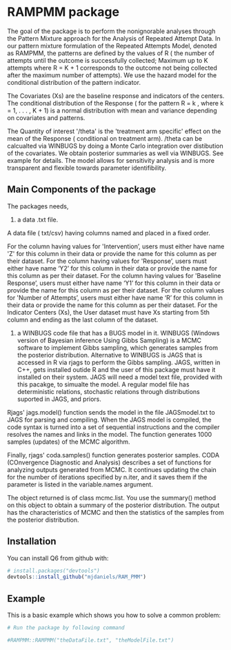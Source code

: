 
<!-- README.md is generated from README.Rmd. Please edit that file -->
RAMPMM package
==============

The goal of the package is to perform the nonignorable analyses through the Pattern Mixture approach for the Analysis of Repeated Attempt Data. In our pattern mixture formulation of the Repeated Attempts Model, denoted as RAMPMM, the patterns are defined by the values of R ( the number of attempts until the outcome is successfully collected; Maximum up to K attempts where R = K + 1 corresponds to the outcome not being collected after the maximum number of attempts). We use the hazard model for the conditional distribution of the pattern indicator.

The Covariates (Xs) are the baseline response and indicators of the centers. The conditional distribution of the Response ( for the pattern R = k , where k = 1, . . . , K + 1) is a normal distribution with mean and variance depending on covariates and patterns.

The Quantity of interest '/theta' is the 'treatment arm specific' effect on the mean of the Response ( conditional on treatment arm). /theta can be calcualted via WINBUGS by doing a Monte Carlo integration over distibution of the covariates. We obtain posterior summaries as well via WINBUGS. See example for details. The model allows for sensitivity analysis and is more transparent and flexible towards parameter identifibility.

Main Components of the package
------------------------------

The packages needs,

1.  a data .txt file.

A data file ( txt/csv) having columns named and placed in a fixed order.

For the column having values for 'Intervention’, users must either have name 'Z' for this column in their data or provide the name for this column as per their dataset. For the column having values for 'Response’, users must either have name ‘Y2’ for this column in their data or provide the name for this column as per their dataset. For the column having values for 'Baseline Response’, users must either have name ‘Y1’ for this column in their data or provide the name for this column as per their dataset. For the column values for 'Number of Attempts’, users must either have name ‘R’ for this column in their data or provide the name for this column as per their dataset. For the Indicator Centers (Xs), the User dataset must have Xs starting from 5th column and ending as the last column of the dataset.

1.  a WINBUGS code file that has a BUGS model in it. WINBUGS (Windows version of Bayesian inference Using Gibbs Sampling) is a MCMC software to implement Gibbs sampling, which generates samples from the posterior distribution. Alternative to WINBUGS is JAGS that is accessed in R via rjags to perform the Gibbs sampling. JAGS, written in C++, gets installed outide R and the user of this package must have it installed on their system. JAGS will need a model text file, provided with this pacakge, to simualte the model. A regular model file has deterministic relations, stochastic relations through distributions suported in JAGS, and priors.

Rjags' jags.model() function sends the model in the file JAGSmodel.txt to JAGS for parsing and compiling. When the JAGS model is compiled, the code syntax is turned into a set of sequential instructions and the compiler resolves the names and links in the model. The function generates 1000 samples (updates) of the MCMC algorithm.

Finally, rjags' coda.samples() function generates posterior samples. CODA (COnvergence Diagnostic and Analysis) describes a set of functions for analyzing outputs generated from MCMC. It continues updating the chain for the number of iterations specified by n.iter, and it saves them if the parameter is listed in the variable.names argument.

The object returned is of class mcmc.list. You use the summary() method on this object to obtain a summary of the posterior distribution. The output has the characteristics of MCMC and then the statistics of the samples from the posterior distribution.

Installation
------------

You can install Q6 from github with:

``` r
# install.packages("devtools")
devtools::install_github("mjdaniels/RAM_PMM")
```

Example
-------

This is a basic example which shows you how to solve a common problem:

``` r
# Run the package by following command

#RAMPMM::RAMPMM("theDataFile.txt", "theModelFile.txt")
```
